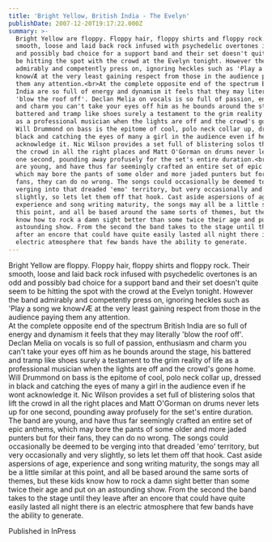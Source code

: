 ```yaml
---
title: 'Bright Yellow, British India - The Evelyn'
publishDate: 2007-12-20T19:17:22.000Z
summary: >-
  Bright Yellow are floppy. Floppy hair, floppy shirts and floppy rock. Their
  smooth, loose and laid back rock infused with psychedelic overtones is an odd
  and possibly bad choice for a support band and their set doesn't quite seem to
  be hitting the spot with the crowd at the Evelyn tonight. However the band
  admirably and competently press on, ignoring heckles such as 'Play a song we
  know√Æ at the very least gaining respect from those in the audience paying
  them any attention.<br>At the complete opposite end of the spectrum British
  India are so full of energy and dynamism it feels that they may literally
  'blow the roof off'. Declan Melia on vocals is so full of passion, enthusiasm
  and charm you can't take your eyes off him as he bounds around the stage, his
  battered and tramp like shoes surely a testament to the grim reality of life
  as a professional musician when the lights are off and the crowd's gone home.
  Will Drummond on bass is the epitome of cool, polo neck collar up, dressed in
  black and catching the eyes of many a girl in the audience even if he wont
  acknowledge it. Nic Wilson provides a set full of blistering solos that lift
  the crowd in all the right places and Matt O'Gorman on drums never lets up for
  one second, pounding away profusely for the set's entire duration.<br>The band
  are young, and have thus far seemingly crafted an entire set of epic anthems,
  which may bore the pants of some older and more jaded punters but for their
  fans, they can do no wrong. The songs could occasionally be deemed to be
  verging into that dreaded 'emo' territory, but very occasionally and very
  slightly, so lets let them off that hook. Cast aside aspersions of age,
  experience and song writing maturity, the songs may all be a little similar at
  this point, and all be based around the same sorts of themes, but these kids
  know how to rock a damn sight better than some twice their age and put on an
  astounding show. From the second the band takes to the stage until they leave
  after an encore that could have quite easily lasted all night there is an
  electric atmosphere that few bands have the ability to generate.
---
```

Bright Yellow are floppy. Floppy hair, floppy shirts and floppy rock. Their smooth, loose and laid back rock infused with psychedelic overtones is an odd and possibly bad choice for a support band and their set doesn't quite seem to be hitting the spot with the crowd at the Evelyn tonight. However the band admirably and competently press on, ignoring heckles such as 'Play a song we know√Æ at the very least gaining respect from those in the audience paying them any attention.<br>At the complete opposite end of the spectrum British India are so full of energy and dynamism it feels that they may literally 'blow the roof off'. Declan Melia on vocals is so full of passion, enthusiasm and charm you can't take your eyes off him as he bounds around the stage, his battered and tramp like shoes surely a testament to the grim reality of life as a professional musician when the lights are off and the crowd's gone home. Will Drummond on bass is the epitome of cool, polo neck collar up, dressed in black and catching the eyes of many a girl in the audience even if he wont acknowledge it. Nic Wilson provides a set full of blistering solos that lift the crowd in all the right places and Matt O'Gorman on drums never lets up for one second, pounding away profusely for the set's entire duration.<br>The band are young, and have thus far seemingly crafted an entire set of epic anthems, which may bore the pants of some older and more jaded punters but for their fans, they can do no wrong. The songs could occasionally be deemed to be verging into that dreaded 'emo' territory, but very occasionally and very slightly, so lets let them off that hook. Cast aside aspersions of age, experience and song writing maturity, the songs may all be a little similar at this point, and all be based around the same sorts of themes, but these kids know how to rock a damn sight better than some twice their age and put on an astounding show. From the second the band takes to the stage until they leave after an encore that could have quite easily lasted all night there is an electric atmosphere that few bands have the ability to generate.


Published in InPress
